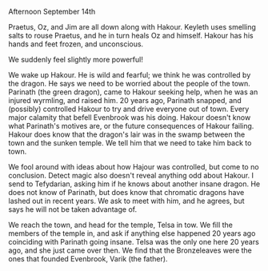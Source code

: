 Afternoon September 14th

Praetus, Oz, and Jim are all down along with Hakour. Keyleth uses smelling salts to rouse Praetus, and he in turn heals Oz and himself. Hakour has his hands and feet frozen, and unconscious.

We suddenly feel slightly more powerful!

We wake up Hakour. He is wild and fearful; we think he was controlled by the dragon. He says we need to be worried about the people of the town. Parinath (the green dragon), came to Hakour seeking help, when he was an injured wyrmling, and raised him. 20 years ago, Parinath snapped, and (possibly) controlled Hakour to try and drive everyone out of town. Every major calamity that befell Evenbrook was his doing. Hakour doesn't know what Parinath's motives are, or the future consequences of Hakour failing. Hakour does know that the dragon's lair was in the swamp between the town and the sunken temple. We tell him that we need to take him back to town.

We fool around with ideas about how Hajour was controlled, but come to no conclusion. Detect magic also doesn't reveal anything odd about Hakour. I send to Tefydarian, asking him if he knows about another insane dragon. He does not know of Parinath, but does know that chromatic dragons have lashed out in recent years. We ask to meet with him, and he agrees, but says he will not be taken advantage of.

We reach the town, and head for the temple, Telsa in tow. We fill the members of the temple in, and ask if anything else happened 20 years ago coinciding with Parinath going insane. Telsa was the only one here 20 years ago, and she just came over then. We find that the Bronzeleaves were the ones that founded Evenbrook, Varik (the father).